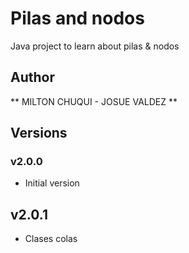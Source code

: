 # Pilas and nodos
Java project to learn about pilas & nodos

## Author
** MILTON CHUQUI - JOSUE VALDEZ **

## Versions

### v2.0.0
- Initial version

## v2.0.1
- Clases colas